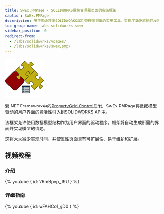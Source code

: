 ```yaml
---
title: SwEx.PMPage - SOLIDWORKS属性管理器页面的高级框架
caption: SwEx.PMPage
description: 用于高级开发SOLIDWORKS属性管理器页面的实用工具，实现了数据驱动开发和数据绑定
toc-group-name: labs-solidworks-swex
sidebar_position: 0
redirect-from:
  - /labs/solidworks/vpages/
  - /labs/solidworks/swex/pmp/
---
```

![SwEx.PMPage SOLIDWORKS框架](logo.png)

受.NET Framework中的[PropertyGrid Control](https://msdn.microsoft.com/en-us/library/aa302326.aspx)启发，SwEx.PMPage将数据模型驱动的用户界面的灵活性引入到SOLIDWORKS API中。

该框架允许使用数据模型结构作为用户界面的驱动程序。框架将自动生成所需的界面并实现模型的绑定。

这将大大减少实现时间，并使属性页面具有可扩展性、易于维护和扩展。

## 视频教程

### 介绍

{% youtube { id: V6mBpvp_J9U } %}

### 详细指南

{% youtube { id: wFAHCo1_gD0 } %}